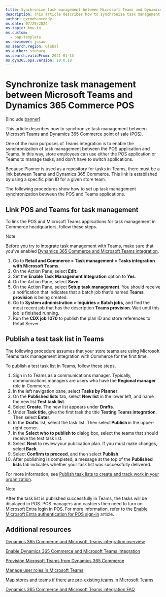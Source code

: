 ```yaml
---
title: Synchronize task management between Microsoft Teams and Dynamics 365 Commerce POS
description: This article describes how to synchronize task management between Microsoft Teams and Dynamics 365 Commerce point of sale (POS).
author: gvrmohanreddy
ms.date: 07/29/2024
ms.topic: how-to
ms.custom: 
  - bap-template
ms.reviewer: josaw
ms.search.region: Global
ms.author: stuharg
ms.search.validFrom: 2021-01-15
ms.dyn365.ops.version: 10.0.18
---
```


# Synchronize task management between Microsoft Teams and Dynamics 365 Commerce POS

[!include [banner](includes/banner.md)]

This article describes how to synchronize task management between Microsoft Teams and Dynamics 365 Commerce point of sale (POS).

One of the main purposes of Teams integration is to enable the synchronization of task management between the POS application and Teams. In this way, store employees can use either the POS application or Teams to manage tasks, and don't have to switch applications.

Because Planner is used as a repository for tasks in Teams, there must be a link between Teams and Dynamics 365 Commerce. This link is established by using a specific plan ID for a given store team.

The following procedures show how to set up task management synchronization between the POS and Teams applications.

## Link POS and Teams for task management

To link the POS and Microsoft Teams applications for task management in Commerce headquarters, follow these steps.

> [!NOTE]
> Before you try to integrate task management with Teams, make sure that you've enabled [Dynamics 365 Commerce and Microsoft Teams integration](enable-teams-integration.md). 

1. Go to **Retail and Commerce \> Task management \> Tasks integration with Microsoft Teams**.
1. On the Action Pane, select **Edit**.
1. Set the **Enable Task Management Integration** option to **Yes**.
1. On the Action Pane, select **Save**.
1. On the Action Pane, select **Setup task management**. You should receive a notification that indicates that a batch job that's named **Teams provision** is being created.
1. Go to **System administration \> Inquiries \> Batch jobs**, and find the most recent job that has the description **Teams provision**. Wait until this job is finished running.
1. Run the **CDX job 1070** to publish the plan ID and store references to Retail Server.

## Publish a test task list in Teams

The following procedure assumes that your store teams are using Microsoft Teams task management integration with Commerce for the first time.

To publish a test task list in Teams, follow these steps.

1. Sign in to Teams as a communications manager. Typically, communications managers are users who have the **Regional manager** role in Commerce.
1. In the left navigation pane, select **Tasks by Planner**.
1. On the **Published lists** tab, select **New list** in the lower left, and name the new list **Test task list**.
1. Select **Create**. The new list appears under **Drafts**.
1. Under **Task title**, give the first task the title **Testing Teams integration**. Then select **Enter**.
1. In the **Drafts** list, select the task list. Then select **Publish** in the upper-right corner.
1. In the **Select who to publish to** dialog box, select the teams that should receive the test task list.
1. Select **Next** to review your publication plan. If you must make changes, select **Back**. 
1. Select **Confirm to proceed**, and then select **Publish**.
1. After publishing is completed, a message at the top of the **Published lists** tab indicates whether your task list was successfully delivered.

For more information, see [Publish task lists to create and track work in your organization](https://support.microsoft.com/office/publish-task-lists-to-create-and-track-work-in-your-organization-095409b3-f5af-40aa-9f9e-339b54e705df).

> [!NOTE]
> After the task list is published successfully in Teams, the tasks will be displayed in POS. POS managers and cashiers then need to turn on Microsoft Entra login in POS. For more information, refer to the [Enable Microsoft Entra authentication for POS sign-in](aad-pos-logon.md) article. 

## Additional resources

[Dynamics 365 Commerce and Microsoft Teams integration overview](commerce-teams-integration.md)

[Enable Dynamics 365 Commerce and Microsoft Teams integration](enable-teams-integration.md)

[Provision Microsoft Teams from Dynamics 365 Commerce](provision-teams-from-commerce.md)

[Manage user roles in Microsoft Teams](manage-user-roles-teams.md)

[Map stores and teams if there are pre-existing teams in Microsoft Teams](map-stores-existing-teams.md)

[Dynamics 365 Commerce and Microsoft Teams integration FAQ](teams-integration-faq.md)
